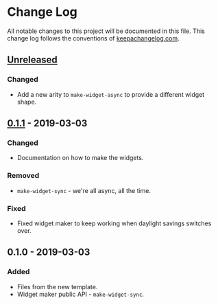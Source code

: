 # Change Log
All notable changes to this project will be documented in this file. This change log follows the conventions of [keepachangelog.com](http://keepachangelog.com/).

## [Unreleased]
### Changed
- Add a new arity to `make-widget-async` to provide a different widget shape.

## [0.1.1] - 2019-03-03
### Changed
- Documentation on how to make the widgets.

### Removed
- `make-widget-sync` - we're all async, all the time.

### Fixed
- Fixed widget maker to keep working when daylight savings switches over.

## 0.1.0 - 2019-03-03
### Added
- Files from the new template.
- Widget maker public API - `make-widget-sync`.

[Unreleased]: https://github.com/your-name/clojure_noob/compare/0.1.1...HEAD
[0.1.1]: https://github.com/your-name/clojure_noob/compare/0.1.0...0.1.1
